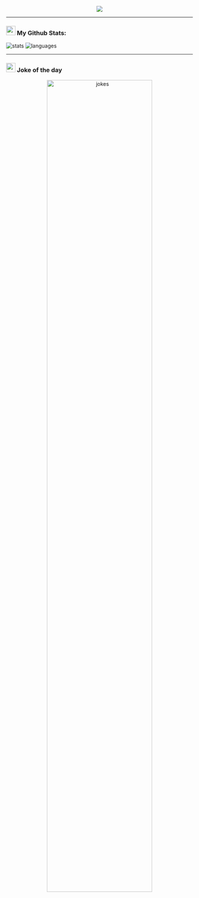 <!-- Hello: https://github.com/denvercoder1/readme-typing-svg -->
<p align="center">
  <img src="https://readme-typing-svg.herokuapp.com?size=28&lines=Hi%2C%20I%27m%20Vicky%20Nguyen%20👋">
</p>

---
<!-- Stats: https://github.com/anuraghazra/github-readme-stats -->
### <img src='https://media1.giphy.com/media/du3J3cXyzhj75IOgvA/giphy.gif?cid=ecf05e47x2g034i9pzwtzzsd3xgg2w9nr94t4tflbbgo3008&rid=giphy.gif' width='25px'> My Github Stats:

<img alt="stats" src="https://github-readme-stats.vercel.app/api?username=iamvickynguyen&count_private=true&include_all_commits=true&show_icons=true&theme=default">
<img alt="languages" src="https://github-readme-stats.vercel.app/api/top-langs/?username=iamvickynguyen&langs_count=10&count_private=true&hide=html,css&hide_langs_below=0.09&theme=default&layout=compact">

---
<!-- Jokes: https://github.com/ABSphreak/readme-jokes -->
### <img src="https://github.com/TheDudeThatCode/TheDudeThatCode/blob/master/Assets/happy.gif" width=25px> Joke of the day

<p align="center">
  <img alt="jokes" width=75% src="https://readme-jokes.vercel.app/api?theme=algolia" />
</p>
